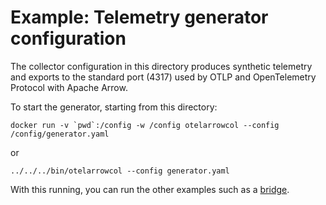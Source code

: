 # Example: Telemetry generator configuration

The collector configuration in this directory produces synthetic
telemetry and exports to the standard port (4317) used by OTLP and
OpenTelemetry Protocol with Apache Arrow.

To start the generator, starting from this directory:

```
docker run -v `pwd`:/config -w /config otelarrowcol --config /config/generator.yaml
```

or

```
../../../bin/otelarrowcol --config generator.yaml
```

With this running, you can run the other examples such as a
[bridge](../bridge/README.md).
